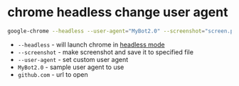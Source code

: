 # chrome headless change user agent

```bash
google-chrome --headless --user-agent="MyBot2.0" --screenshot="screen.png" "https://github.com"
```

- `--headless` - will launch chrome in [headless mode](https://developers.google.com/web/updates/2017/04/headless-chrome#cli)
- `--screenshot` - make screenshot and save it to specified file
- `--user-agent` - set custom user agent
- `MyBot2.0` - sample user agent to use
- `github.com` - url to open


